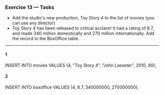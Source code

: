 ### Exercise 13 — Tasks
+ Add the studio's new production, Toy Story 4 to the list of movies (you can use any director)
+ Toy Story 4 has been released to critical acclaim! It had a rating of 8.7, and made 340 million domestically and 270 million internationally. Add the record to the BoxOffice table.
_________________

#### 1

INSERT INTO movies VALUES (4, "Toy Story 4", "John Lasseter", 2010, 90);

#### 2

INSERT INTO boxoffice VALUES (4, 8.7, 340000000, 270000000);
